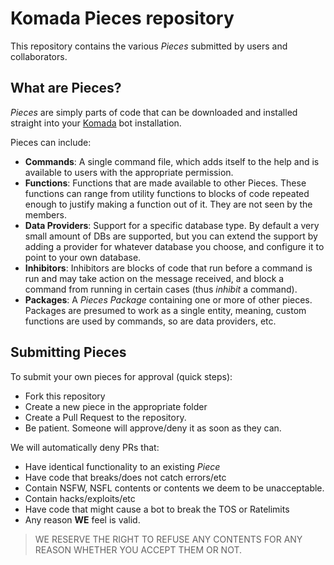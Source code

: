 # Komada Pieces repository

This repository contains the various *Pieces* submitted by users and collaborators.

## What are Pieces?

*Pieces* are simply parts of code that can be downloaded and installed straight
into your [Komada](http://github.com/eslachance/komada) bot installation.

Pieces can include:

- **Commands**: A single command file, which adds itself to the help and is
available to users with the appropriate permission.
- **Functions**: Functions that are made available to other Pieces. These
functions can range from utility functions to blocks of code repeated enough
to justify making a function out of it. They are not seen by the members.
- **Data Providers**: Support for a specific database type. By default a very
small amount of DBs are supported, but you can extend the support by adding a
provider for whatever database you choose, and configure it to point to your
own database.
- **Inhibitors**: Inhibitors are blocks of code that run before a command is
run and may take action on the message received, and block a command from
running in certain cases (thus *inhibit* a command).
- **Packages**: A *Pieces Package* containing one or more of other pieces.
Packages are presumed to work as a single entity, meaning, custom functions
are used by commands, so are data providers, etc.

## Submitting Pieces

To submit your own pieces for approval (quick steps):

- Fork this repository
- Create a new piece in the appropriate folder
- Create a Pull Request to the repository.
- Be patient. Someone will approve/deny it as soon as they can.

We will automatically deny PRs that:

- Have identical functionality to an existing *Piece*
- Have code that breaks/does not catch errors/etc
- Contain NSFW, NSFL contents or contents we deem to be unacceptable.
- Contain hacks/exploits/etc
- Have code that might cause a bot to break the TOS or Ratelimits
- Any reason **WE** feel is valid.

> WE RESERVE THE RIGHT TO REFUSE ANY CONTENTS FOR ANY REASON WHETHER YOU
ACCEPT THEM OR NOT.
